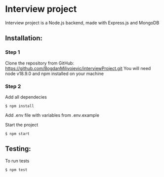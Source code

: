# Interview project

Interview project is a Node.js backend, made with Express.js and MongoDB

## Installation:

### Step 1

Clone the repository from GitHub: https://github.com/BogdanMilivojevic/interviewProject.git
You will need node v18.9.0 and npm installed on your machine

### Step 2

Add all dependecies

`$ npm install`

Add .env file with variables from .env.example

Start the project

`$ npm start`

## Testing:

To run tests

`$ npm test`
